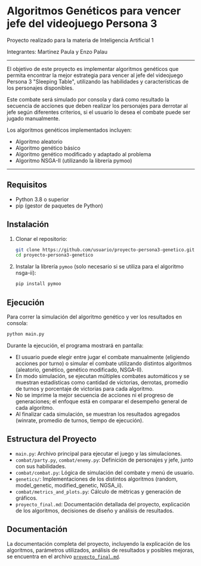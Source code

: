 # Algoritmos Genéticos para vencer jefe del videojuego Persona 3

Proyecto realizado para la materia de Inteligencia Artificial 1

Integrantes: Martinez Paula y Enzo Palau

-------

El objetivo de este proyecto es implementar algoritmos genéticos que permita encontrar la mejor estrategia para vencer al jefe del videojuego Persona 3 "Sleeping Table", utilizando las habilidades y características de los personajes disponibles.

Este combate será simulado por consola y dará como resultado la secuencia de acciones que deben realizar los personajes para derrotar al jefe según diferentes criterios, si el usuario lo desea el combate puede ser jugado manualmente.

Los algoritmos genéticos implementados incluyen:
- Algoritmo aleatorio
- Algoritmo genético básico
- Algoritmo genético modificado y adaptado al problema
- Algoritmo NSGA-II (utilizando la librería pymoo)

----

## Requisitos

- Python 3.8 o superior
- pip (gestor de paquetes de Python)

## Instalación

1. Clonar el repositorio:

   ```bash
   git clone https://github.com/usuario/proyecto-persona3-genetico.git
   cd proyecto-persona3-genetico
   ```

2. Instalar la librería `pymoo` (solo necesario si se utiliza para el algoritmo nsga-ii):

   ```bash
   pip install pymoo
   ```

## Ejecución

Para correr la simulación del algoritmo genético y ver los resultados en consola:

```bash
python main.py
```

Durante la ejecución, el programa mostrará en pantalla:

- El usuario puede elegir entre jugar el combate manualmente (eligiendo acciones por turno) o simular el combate utilizando distintos algoritmos (aleatorio, genético, genético modificado, NSGA-II).
- En modo simulación, se ejecutan múltiples combates automáticos y se muestran estadísticas como cantidad de victorias, derrotas, promedio de turnos y porcentaje de victorias para cada algoritmo.
- No se imprime la mejor secuencia de acciones ni el progreso de generaciones; el enfoque está en comparar el desempeño general de cada algoritmo.
- Al finalizar cada simulación, se muestran los resultados agregados (winrate, promedio de turnos, tiempo de ejecución).

## Estructura del Proyecto

- `main.py`: Archivo principal para ejecutar el juego y las simulaciones.
- `combat/party.py`, `combat/enemy.py`: Definición de personajes y jefe, junto con sus habilidades.
- `combat/combat.py`: Lógica de simulación del combate y menú de usuario.
- `genetics/`: Implementaciones de los distintos algoritmos (random, model_genetic, modified_genetic, NGSA_ii).
- `combat/metrics_and_plots.py`: Cálculo de métricas y generación de gráficos.
- `proyecto_final.md`: Documentación detallada del proyecto, explicación de los algoritmos, decisiones de diseño y análisis de resultados.

## Documentación

La documentación completa del proyecto, incluyendo la explicación de los algoritmos, parámetros utilizados, análisis de resultados y posibles mejoras, se encuentra en el archivo [`proyecto_final.md`](proyecto_final.md).
